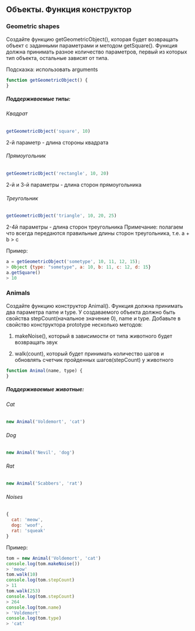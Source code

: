 ## Объекты. Функция конструктор

### Geometric shapes

Создайте функцию getGeometricObject(), которая будет возвращать объект с заданными параметрами и методом getSquare(). Функция должна принимать разное количество параметров, первый из которых тип объекта, остальные зависят от типа.

Подсказка: использовать arguments


```javascript
function getGeometricObject() {
}
```

##### Поддерживаемые типы:

###### Квадрат
```javascript
getGeometricObject('square', 10)
```
2-й параметр - длина стороны квадрата

###### Прямоугольник
```javascript
getGeometricObject('rectangle', 10, 20)
```
2-й и 3-й параметры - длина сторон прямоугольника

###### Треугольник
```javascript
getGeometricObject('triangle', 10, 20, 25)
```
2-4й параметры - длина сторон треугольника
Примечание: полагаем что всегда передаются правильные длины сторон треугольника, т.е. a + b > c

Пример:
```javascript
a = getGeometricObject('sometype', 10, 11, 12, 15);
> Object {type: "sometype", a: 10, b: 11, c: 12, d: 15}
a.getSquare()
> 10
```

### Animals

Создайте функцию конструктор Animal(). Функция должна принимать два параметра name и type. У создаваемого объекта должно быть свойства stepCount(начальное значение 0), name и type.
Добавьте в свойство конструктора prototype несколько методов:

1) makeNoise(), который в зависимости от типа животного будет возвращать звук

2) walk(count), который будет принимать количество шагов и обновлять счетчик пройденных шагов(stepCount) у животного


```javascript
function Animal(name, type) {
}
```

##### Поддерживаемые животные:

###### Cat
```javascript
new Animal('Voldemort', 'cat')
```

###### Dog
```javascript
new Animal('Nevil', 'dog')
```

###### Rat
```javascript
new Animal('Scabbers', 'rat')
```


###### Noises
```javascript
{
  cat: 'meow',
  dog: 'woof',
  rat: 'squeak'
}
```

Пример:
```javascript
tom = new Animal('Voldemort', 'cat')
console.log(tom.makeNoise())
> 'meow'
tom.walk(10)
console.log(tom.stepCount)
> 11
tom.walk(253)
console.log(tom.stepCount)
> 264
console.log(tom.name)
> 'Voldemort'
console.log(tom.type)
> 'cat'
```
